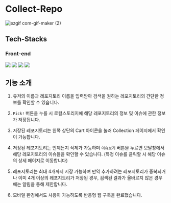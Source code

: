 # Collect-Repo

![ezgif com-gif-maker (2)](https://user-images.githubusercontent.com/70843139/131953402-3e23208b-074c-4b77-b1d7-2d723d67f856.gif)

## Tech-Stacks

### Front-end
![](https://img.shields.io/badge/React-2A2C2E?style=for-the-badge&logo=React) ![](https://img.shields.io/badge/React_Hooks-2A2C2E?style=for-the-badge&logo=React)  ![](https://img.shields.io/badge/React_Router-2A2C2E?style=for-the-badge&logo=React)  ![](https://img.shields.io/badge/SCSS-hotpink?style=for-the-badge&logo=Sass) 

## 기능 소개

1. 유저의 이름과 레포지토리 이름을 입력받아 검색을 원하는 레포지토리의 간단한 정보를 확인할 수 있습니다.

2. ``Pick!`` 버튼을 누를 시 로컬스토리지에 해당 레포지토리의 정보 및 이슈에 관한 정보가 저장됩니다.

3. 저장된 레포지토리는 왼쪽 상단의 Cart 아이콘을 눌러 Collection 페이지에서 확인이 가능합니다.

4. 저장된 레포지토리는 언제든지 삭제가 가능하며 ``이슈보기`` 버튼을 누르면 모달창에서 해당 레포지토리의 이슈들을 확인할 수 있습니다. (특정 이슈를 클릭할 시 해당 이슈의 상세 페이지로 이동합니다)

5. 레포지토리는 최대 4개까지 저장 가능하며 만약 추가하려는 레포지토리가 중복되거나 이미 4개 이상의 레포지토리가 저장된 경우, 검색된 결과가 올바르지 않은 경우에는 알림을 통해 제한합니다.

6. 모바일 환경에서도 사용이 가능하도록 반응형 웹 구축을 완료했습니다.



